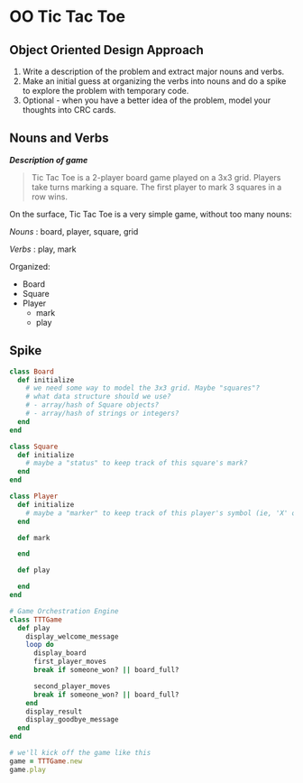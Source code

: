 # OO Tic Tac Toe

## Object Oriented Design Approach

  1. Write a description of the problem and extract major nouns and verbs.
  2. Make an initial guess at organizing the verbs into nouns and do a spike to explore the problem with temporary code.
  3. Optional - when you have a better idea of the problem, model your thoughts into CRC cards.

## Nouns and Verbs

***Description of game***

> Tic Tac Toe is a 2-player board game played on a 3x3 grid. Players take turns marking a square. The first player to mark 3 squares in a row wins.

On the surface, Tic Tac Toe is a very simple game, without too many nouns:

*Nouns*
: board, player, square, grid

*Verbs*
: play, mark

Organized:

- Board
- Square
- Player
  - mark
  - play

## Spike

```ruby
class Board
  def initialize
    # we need some way to model the 3x3 grid. Maybe "squares"?
    # what data structure should we use?
    # - array/hash of Square objects?
    # - array/hash of strings or integers?
  end
end

class Square
  def initialize
    # maybe a "status" to keep track of this square's mark?
  end
end

class Player
  def initialize
    # maybe a "marker" to keep track of this player's symbol (ie, 'X' or 'O')
  end

  def mark

  end

  def play

  end
end

# Game Orchestration Engine
class TTTGame
  def play
    display_welcome_message
    loop do
      display_board
      first_player_moves
      break if someone_won? || board_full?

      second_player_moves
      break if someone_won? || board_full?
    end
    display_result
    display_goodbye_message
  end
end

# we'll kick off the game like this
game = TTTGame.new
game.play
```

